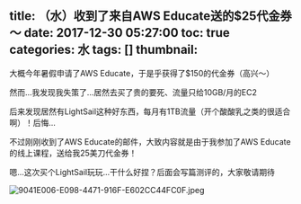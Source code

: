 title: （水）收到了来自AWS Educate送的$25代金券～
date: 2017-12-30 05:27:00
toc: true
categories: 水
tags: []
thumbnail: 
---
大概今年暑假申请了AWS Educate，于是乎获得了$150的代金券（高兴～）

然而...我发现我失策了...居然去买了贵的要死、流量只给10GB/月的EC2

后来发现居然有LightSail这种好东西，每月有1TB流量（开个酸酸乳之类的很适合啊）！后悔...

不过刚刚收到了AWS Educate的邮件，大致内容就是由于我参加了AWS Educate的线上课程，送给我25美刀代金券！

嗯...这次买个LightSail玩玩...干什么好捏？后面会写篇测评的，大家敬请期待

![9041E006-E098-4471-916F-E602CC44FC0F.jpeg][1]


  [1]: https://blog.hans362.cn/usr/uploads/2017/12/1745548141.jpeg